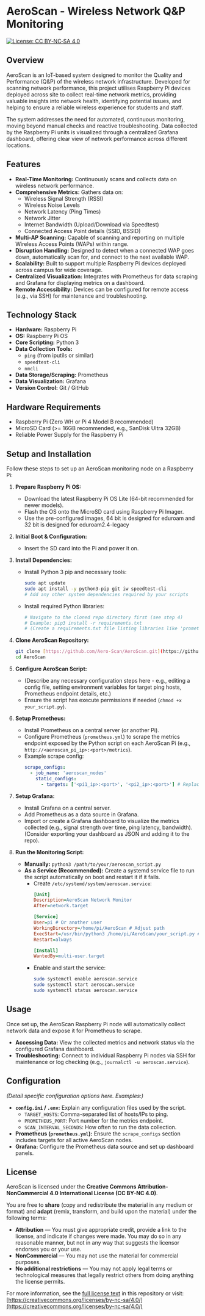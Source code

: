 # AeroScan - Wireless Network Q&P Monitoring

[![License: CC BY‑NC‑SA 4.0](https://img.shields.io/badge/License-CC%20BY--NC--SA%204.0-lightgrey.svg)](https://creativecommons.org/licenses/by-nc-sa/4.0/)

## Overview

AeroScan is an IoT-based system designed to monitor the Quality and Performance (Q&P) of the wireless network infrastructure. Developed for scanning network performance, this project utilises Raspberry Pi devices deployed across site to collect real-time network metrics, providing valuable insights into network health, identifying potential issues, and helping to ensure a reliable wireless experience for students and staff.

The system addresses the need for automated, continuous monitoring, moving beyond manual checks and reactive troubleshooting. Data collected by the Raspberry Pi units is visualized through a centralized Grafana dashboard, offering clear view of network performance across different locations.

## Features

* **Real-Time Monitoring:** Continuously scans and collects data on wireless network performance.
* **Comprehensive Metrics:** Gathers data on:
    * Wireless Signal Strength (RSSI)
    * Wireless Noise Levels
    * Network Latency (Ping Times)
    * Network Jitter
    * Internet Bandwidth (Upload/Download via Speedtest)
    * Connected Access Point details (SSID, BSSID)
* **Multi-AP Scanning:** Capable of scanning and reporting on multiple Wireless Access Points (WAPs) within range.
* **Disruption Handling:** Designed to detect when a connected WAP goes down, automatically scan for, and connect to the next available WAP.
* **Scalability:** Built to support multiple Raspberry Pi devices deployed across campus for wide coverage.
* **Centralized Visualization:** Integrates with Prometheus for data scraping and Grafana for displaying metrics on a dashboard.
* **Remote Accessibility:** Devices can be configured for remote access (e.g., via SSH) for maintenance and troubleshooting.

## Technology Stack

* **Hardware:** Raspberry Pi
* **OS:** Raspberry Pi OS 
* **Core Scripting:** Python 3
* **Data Collection Tools:**
    * `ping` (from iputils or similar)
    * `speedtest-cli`
    * `nmcli`
* **Data Storage/Scraping:** Prometheus
* **Data Visualization:** Grafana
* **Version Control:** Git / GitHub

## Hardware Requirements

* Raspberry Pi (Zero WH or Pi 4 Model B recommended)
* MicroSD Card (>= 16GB recommended, e.g., SanDisk Ultra 32GB)
* Reliable Power Supply for the Raspberry Pi

## Setup and Installation

Follow these steps to set up an AeroScan monitoring node on a Raspberry Pi:

1.  **Prepare Raspberry Pi OS:**
    * Download the latest Raspberry Pi OS Lite (64-bit recommended for newer models).
    * Flash the OS onto the MicroSD card using Raspberry Pi Imager.
    * Use the pre-configured images, 64 bit is designed for eduroam and 32 bit is designed for eduroam2.4-legacy
2.  **Initial Boot & Configuration:**
    * Insert the SD card into the Pi and power it on.
3.  **Install Dependencies:**
    * Install Python 3 pip and necessary tools:
        ```bash
        sudo apt update
        sudo apt install -y python3-pip git iw speedtest-cli
        # Add any other system dependencies required by your scripts
        ```
    * Install required Python libraries:
        ```bash
        # Navigate to the cloned repo directory first (see step 4)
        # Example: pip3 install -r requirements.txt
        # (Create a requirements.txt file listing libraries like 'prometheus_client', etc.)
        ```

4.  **Clone AeroScan Repository:**
    ```bash
    git clone [https://github.com/Aero-Scan/AeroScan.git](https://github.com/Aero-Scan/AeroScan.git)
    cd AeroScan
    ```

5.  **Configure AeroScan Script:**
    * (Describe any necessary configuration steps here - e.g., editing a config file, setting environment variables for target ping hosts, Prometheus endpoint details, etc.)
    * Ensure the script has execute permissions if needed (`chmod +x your_script.py`).

6.  **Setup Prometheus:**
    * Install Prometheus on a central server (or another Pi).
    * Configure Prometheus (`prometheus.yml`) to scrape the metrics endpoint exposed by the Python script on each AeroScan Pi (e.g., `http://<aeroscan_pi_ip>:<port>/metrics`).
    * Example scrape config:
      ```yaml
      scrape_configs:
        - job_name: 'aeroscan_nodes'
          static_configs:
            - targets: ['<pi1_ip>:<port>', '<pi2_ip>:<port>'] # Replace with actual IPs/ports
      ```

7.  **Setup Grafana:**
    * Install Grafana on a central server.
    * Add Prometheus as a data source in Grafana.
    * Import or create a Grafana dashboard to visualize the metrics collected (e.g., signal strength over time, ping latency, bandwidth). (Consider exporting your dashboard as JSON and adding it to the repo).

8.  **Run the Monitoring Script:**
    * **Manually:** `python3 /path/to/your/aeroscan_script.py`
    * **As a Service (Recommended):** Create a systemd service file to run the script automatically on boot and restart it if it fails.
        * Create `/etc/systemd/system/aeroscan.service`:
          ```ini
          [Unit]
          Description=AeroScan Network Monitor
          After=network.target

          [Service]
          User=pi # Or another user
          WorkingDirectory=/home/pi/AeroScan # Adjust path
          ExecStart=/usr/bin/python3 /home/pi/AeroScan/your_script.py # Adjust path
          Restart=always

          [Install]
          WantedBy=multi-user.target
          ```
        * Enable and start the service:
          ```bash
          sudo systemctl enable aeroscan.service
          sudo systemctl start aeroscan.service
          sudo systemctl status aeroscan.service
          ```

## Usage

Once set up, the AeroScan Raspberry Pi node will automatically collect network data and expose it for Prometheus to scrape.

* **Accessing Data:** View the collected metrics and network status via the configured Grafana dashboard.
* **Troubleshooting:** Connect to individual Raspberry Pi nodes via SSH for maintenance or log checking (e.g., `journalctl -u aeroscan.service`).

## Configuration

*(Detail specific configuration options here. Examples:)*

* **`config.ini` / `.env`:** Explain any configuration files used by the script.
    * `TARGET_HOSTS`: Comma-separated list of hosts/IPs to ping.
    * `PROMETHEUS_PORT`: Port number for the metrics endpoint.
    * `SCAN_INTERVAL_SECONDS`: How often to run the data collection.
* **Prometheus (`prometheus.yml`):** Ensure the `scrape_configs` section includes targets for all active AeroScan nodes.
* **Grafana:** Configure the Prometheus data source and set up dashboard panels.

## License

AeroScan is licensed under the **Creative Commons Attribution-NonCommercial 4.0 International License (CC BY-NC 4.0)**.

You are free to **share** (copy and redistribute the material in any medium or format) and **adapt** (remix, transform, and build upon the material) under the following terms:

* **Attribution** — You must give appropriate credit, provide a link to the license, and indicate if changes were made. You may do so in any reasonable manner, but not in any way that suggests the licensor endorses you or your use.
* **NonCommercial** — You may not use the material for commercial purposes.
* **No additional restrictions** — You may not apply legal terms or technological measures that legally restrict others from doing anything the license permits.

For more information, see the [full license text](LICENSE) in this repository or visit:
[https://creativecommons.org/licenses/by-nc-sa/4.0/](https://creativecommons.org/licenses/by-nc-sa/4.0/)



